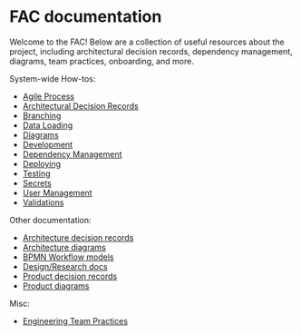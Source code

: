 # FAC documentation

Welcome to the FAC!  Below are a collection of useful resources about the project, including architectural decision records, dependency management, diagrams, team practices, onboarding, and more.

System-wide How-tos:
* [Agile Process](./agile-process.md)
* [Architectural Decision Records](./architecture/decisions)
* [Branching](./branching.md)
* [Data Loading](./data_loading)
* [Diagrams](./architecture/diagrams/)
* [Development](./development.md)
* [Dependency Management](./dependency-management.md)
* [Deploying](./deploying.md)
* [Testing](./testing.md)
* [Secrets](./secrets.md)
* [User Management](./user-management.md)
* [Validations](./validations.md)

Other documentation:
* [Architecture decision records](https://github.com/GSA-TTS/FAC/tree/main/docs/architecture/decisions)
* [Architecture diagrams](https://github.com/GSA-TTS/FAC/tree/main/docs/architecture/diagrams)
* [BPMN Workflow models](https://github.com/GSA-TTS/FAC/tree/main/docs/bpmn-workflow-models)
* [Design/Research docs](https://github.com/GSA-TTS/FAC/tree/main/docs/design-research-documentation)
* [Product decision records](https://github.com/GSA-TTS/FAC/tree/main/docs/product/decisions)
* [Product diagrams](https://github.com/GSA-TTS/FAC/tree/main/docs/product/diagrams)

Misc:
* [Engineering Team Practices](./engineering-team-practices.md)
